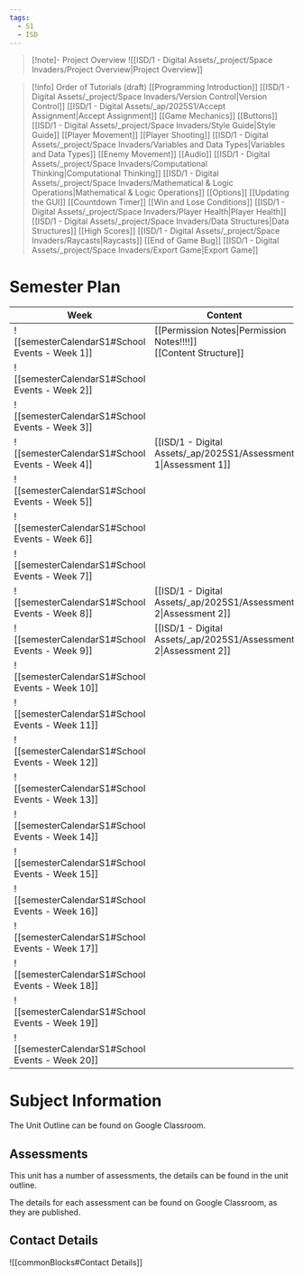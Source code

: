 ```yaml
---
tags:
  - S1
  - ISD
---
```

> [!note]- Project Overview 
> ![[ISD/1 - Digital Assets/_project/Space Invaders/Project Overview|Project Overview]]

> [!info] Order of Tutorials (draft)
> [[Programming Introduction]]
[[ISD/1 - Digital Assets/_project/Space Invaders/Version Control|Version Control]]
[[ISD/1 - Digital Assets/_ap/2025S1/Accept Assignment|Accept Assignment]]
[[Game Mechanics]]
[[Buttons]]
[[ISD/1 - Digital Assets/_project/Space Invaders/Style Guide\|Style Guide]]
[[Player Movement]]
[[Player Shooting]]
[[ISD/1 - Digital Assets/_project/Space Invaders/Variables and Data Types|Variables and Data Types]]
[[Enemy Movement]]
[[Audio]]
[[ISD/1 - Digital Assets/_project/Space Invaders/Computational Thinking|Computational Thinking]]
[[ISD/1 - Digital Assets/_project/Space Invaders/Mathematical & Logic Operations|Mathematical & Logic Operations]]
[[Options]]
[[Updating the GUI]]
[[Countdown Timer]]
[[Win and Lose Conditions]]
[[ISD/1 - Digital Assets/_project/Space Invaders/Player Health|Player Health]]
[[ISD/1 - Digital Assets/_project/Space Invaders/Data Structures|Data Structures]]
[[High Scores]]
[[ISD/1 - Digital Assets/_project/Space Invaders/Raycasts|Raycasts]]
> [[End of Game Bug]]
[[ISD/1 - Digital Assets/_project/Space Invaders/Export Game|Export Game]]


# Semester Plan

| Week                                            | Content                                                             | Submissions                                                                 |
| ----------------------------------------------- | ------------------------------------------------------------------- | --------------------------------------------------------------------------- |
| ![[semesterCalendarS1#School Events - Week 1]]  | [[Permission Notes\|Permission Notes!!!!]]<br>[[Content Structure]] |                                                                             |
| ![[semesterCalendarS1#School Events - Week 2]]  | <br><br>                                                            |                                                                             |
| ![[semesterCalendarS1#School Events - Week 3]]  |                                                                     |                                                                             |
| ![[semesterCalendarS1#School Events - Week 4]]  | [[ISD/1 - Digital Assets/_ap/2025S1/Assessment 1\|Assessment 1]]    | [[ISD/1 - Digital Assets/_ap/2025S1/Assessment 1\|Assessment 1 Due Friday]] |
| ![[semesterCalendarS1#School Events - Week 5]]  |                                                                     |                                                                             |
| ![[semesterCalendarS1#School Events - Week 6]]  |                                                                     |                                                                             |
| ![[semesterCalendarS1#School Events - Week 7]]  |                                                                     |                                                                             |
| ![[semesterCalendarS1#School Events - Week 8]]  | [[ISD/1 - Digital Assets/_ap/2025S1/Assessment 2\|Assessment 2]]    |                                                                             |
| ![[semesterCalendarS1#School Events - Week 9]]  | [[ISD/1 - Digital Assets/_ap/2025S1/Assessment 2\|Assessment 2]]    | [[ISD/1 - Digital Assets/_ap/2025S1/Assessment 2\|Assessment 2 Due Friday]] |
| ![[semesterCalendarS1#School Events - Week 10]] |                                                                     |                                                                             |
| ![[semesterCalendarS1#School Events - Week 11]] |                                                                     |                                                                             |
| ![[semesterCalendarS1#School Events - Week 12]] |                                                                     |                                                                             |
| ![[semesterCalendarS1#School Events - Week 13]] |                                                                     |                                                                             |
| ![[semesterCalendarS1#School Events - Week 14]] |                                                                     |                                                                             |
| ![[semesterCalendarS1#School Events - Week 15]] |                                                                     |                                                                             |
| ![[semesterCalendarS1#School Events - Week 16]] |                                                                     | **Friday** [[ISD/1 - Digital Assets/_ap/2025S1/Assessment 3\|Assessment 3]] |
| ![[semesterCalendarS1#School Events - Week 17]] |                                                                     |                                                                             |
| ![[semesterCalendarS1#School Events - Week 18]] |                                                                     |                                                                             |
| ![[semesterCalendarS1#School Events - Week 19]] |                                                                     |                                                                             |
| ![[semesterCalendarS1#School Events - Week 20]] |                                                                     |                                                                             |

# Subject Information

The Unit Outline can be found on Google Classroom.

## Assessments

This unit has a number of assessments, the details can be found in the unit outline.

The details for each assessment can be found on Google Classroom, as they are published.

## Contact Details

![[commonBlocks#Contact Details]]

